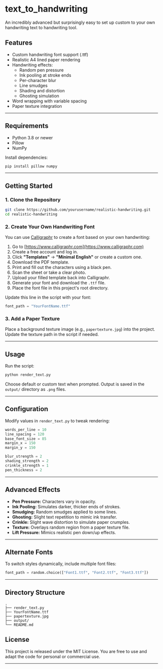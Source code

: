 # text_to_handwriting
An incredibly advanced but surprisingly easy to set up custom to your own handwriting text to handwriting tool.

## Features

- Custom handwriting font support (.ttf)
- Realistic A4 lined paper rendering
- Handwriting effects:
  - Random pen pressure
  - Ink pooling at stroke ends
  - Per-character blur
  - Line smudges
  - Shading and distortion
  - Ghosting simulation
- Word wrapping with variable spacing
- Paper texture integration

---

## Requirements

- Python 3.8 or newer
- Pillow
- NumPy

Install dependencies:

```bash
pip install pillow numpy
```

---

## Getting Started

### 1. Clone the Repository

```bash
git clone https://github.com/yourusername/realistic-handwriting.git
cd realistic-handwriting
```

### 2. Create Your Own Handwriting Font

You can use [Calligraphr](https://www.calligraphr.com/) to create a font based on your own handwriting:

1. Go to [https://www.calligraphr.com](https://www.calligraphr.com)
2. Create a free account and log in.
3. Click **"Templates"** → **"Minimal English"** or create a custom one.
4. Download the PDF template.
5. Print and fill out the characters using a black pen.
6. Scan the sheet or take a clear photo.
7. Upload your filled template back into Calligraphr.
8. Generate your font and download the `.ttf` file.
9. Place the font file in this project's root directory.

Update this line in the script with your font:

```python
font_path = "YourFontName.ttf"
```

### 3. Add a Paper Texture

Place a background texture image (e.g., `papertexture.jpg`) into the project. Update the texture path in the script if needed.

---

## Usage

Run the script:

```bash
python render_text.py
```

Choose default or custom text when prompted.
Output is saved in the `output/` directory as `.png` files.

---

## Configuration

Modify values in `render_text.py` to tweak rendering:

```python
words_per_line = 10
line_spacing = 120
base_font_size = 85
margin_x = 150
margin_y = 150

blur_strength = 2
shading_strength = 2
crinkle_strength = 1
pen_thickness = 2
```

---

## Advanced Effects

- **Pen Pressure:** Characters vary in opacity.
- **Ink Pooling:** Simulates darker, thicker ends of strokes.
- **Smudging:** Random smudges applied to some lines.
- **Ghosting:** Slight text repetition to mimic ink transfer.
- **Crinkle:** Slight wave distortion to simulate paper crumples.
- **Texture:** Overlays random region from a paper texture file.
- **Lift Pressure:** Mimics realistic pen down/up effects.

---

## Alternate Fonts

To switch styles dynamically, include multiple font files:

```python
font_path = random.choice(["Font1.ttf", "Font2.ttf", "Font3.ttf"])
```

---

## Directory Structure

```
.
├── render_text.py
├── YourFontName.ttf
├── papertexture.jpg
├── output/
└── README.md
```


## License

This project is released under the MIT License. You are free to use and adapt the code for personal or commercial use.

---

